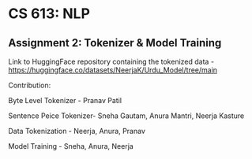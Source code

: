 
# CS 613: NLP
## Assignment 2: Tokenizer & Model Training

Link to HuggingFace repository containing the tokenized data -
https://huggingface.co/datasets/NeerjaK/Urdu_Model/tree/main

Contribution:

Byte Level Tokenizer - Pranav Patil

Sentence Peice Tokenizer- Sneha Gautam, Anura Mantri, Neerja Kasture

Data Tokenization - Neerja, Anura, Pranav

Model Training - Sneha, Anura, Neerja
